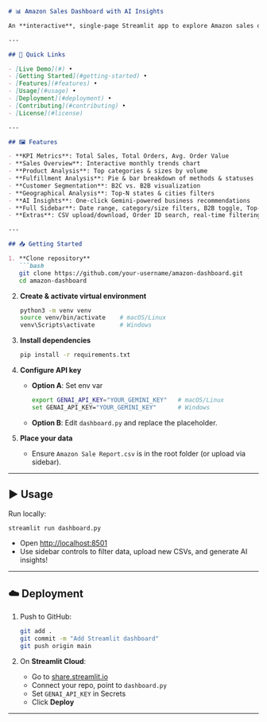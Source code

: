 ````markdown
# 📊 Amazon Sales Dashboard with AI Insights

An **interactive**, single-page Streamlit app to explore Amazon sales data with **AI-powered** recommendations.

---

## 🔗 Quick Links

- [Live Demo](#) • 
- [Getting Started](#getting-started) • 
- [Features](#features) • 
- [Usage](#usage) • 
- [Deployment](#deployment) • 
- [Contributing](#contributing) • 
- [License](#license)

---

## 🖼️ Features

- **KPI Metrics**: Total Sales, Total Orders, Avg. Order Value  
- **Sales Overview**: Interactive monthly trends chart  
- **Product Analysis**: Top categories & sizes by volume  
- **Fulfillment Analysis**: Pie & bar breakdown of methods & statuses  
- **Customer Segmentation**: B2C vs. B2B visualization  
- **Geographical Analysis**: Top-N states & cities filters  
- **AI Insights**: One-click Gemini-powered business recommendations  
- **Full Sidebar**: Date range, category/size filters, B2B toggle, Top-N sliders  
- **Extras**: CSV upload/download, Order ID search, real-time filtering  

---

## 📥 Getting Started

1. **Clone repository**  
   ```bash
   git clone https://github.com/your-username/amazon-dashboard.git
   cd amazon-dashboard
````

2. **Create & activate virtual environment**

   ```bash
   python3 -m venv venv
   source venv/bin/activate    # macOS/Linux
   venv\Scripts\activate       # Windows
   ```

3. **Install dependencies**

   ```bash
   pip install -r requirements.txt
   ```

4. **Configure API key**

   * **Option A**: Set env var

     ```bash
     export GENAI_API_KEY="YOUR_GEMINI_KEY"   # macOS/Linux
     set GENAI_API_KEY="YOUR_GEMINI_KEY"      # Windows
     ```
   * **Option B**: Edit `dashboard.py` and replace the placeholder.

5. **Place your data**

   * Ensure `Amazon Sale Report.csv` is in the root folder (or upload via sidebar).

---

## ▶️ Usage

Run locally:

```bash
streamlit run dashboard.py
```

* Open [http://localhost:8501](http://localhost:8501)
* Use sidebar controls to filter data, upload new CSVs, and generate AI insights!

---

## ☁️ Deployment

1. Push to GitHub:

   ```bash
   git add .
   git commit -m "Add Streamlit dashboard"
   git push origin main
   ```
2. On **Streamlit Cloud**:

   * Go to [share.streamlit.io](https://share.streamlit.io/)
   * Connect your repo, point to `dashboard.py`
   * Set `GENAI_API_KEY` in Secrets
   * Click **Deploy**

---

```
```
